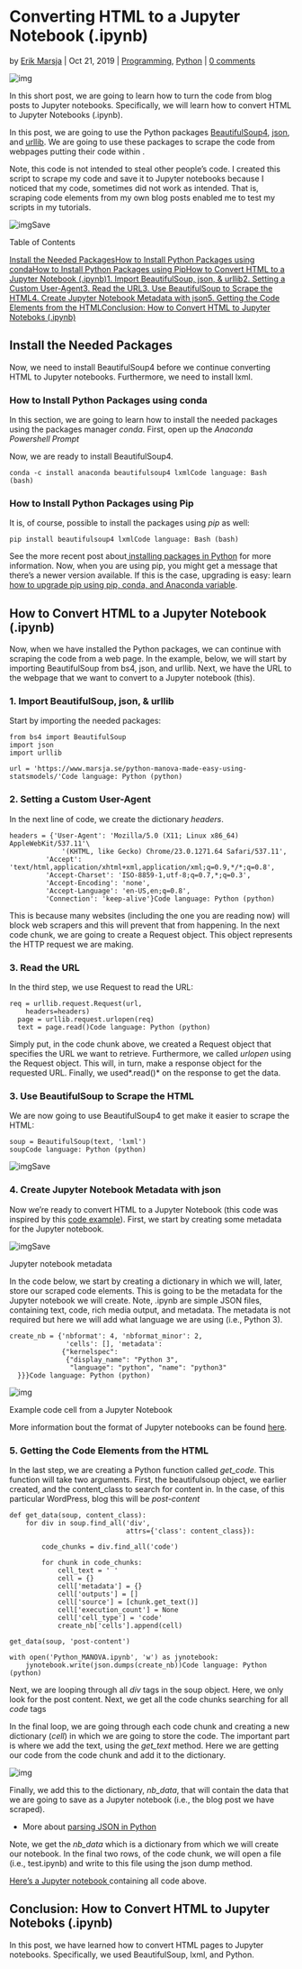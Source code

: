 <!-- #region -->
# Converting HTML to a Jupyter Notebook (.ipynb)

by [Erik Marsja](https://www.marsja.se/author/marsja/) | Oct 21, 2019 | [Programming](https://www.marsja.se/category/programming/), [Python](https://www.marsja.se/category/programming/python/) | [0 comments](https://www.marsja.se/converting-html-to-a-jupyter-notebook/#respond)

![img](https://www.marsja.se/wp-content/uploads/2019/10/how_to_scrape_code_from_html_to_jupyter_notebook-1080x675.jpg)


In this short post, we are going to learn how to turn the code from blog posts to Jupyter notebooks. Specifically, we will learn how to convert HTML to Jupyter Notebooks (.ipynb).

In this post, we are going to use the Python packages [BeautifulSoup4](https://www.crummy.com/software/BeautifulSoup/bs4/doc/), [json](https://docs.python.org/3/library/json.html), and [urllib](https://docs.python.org/3/library/urllib.html). We are going to use these packages to scrape the code from webpages putting their code within *<code></code>*.

<!-- #endregion -->

Note, this code is not intended to steal other people’s code. I created this script to scrape my code and save it to Jupyter notebooks because I noticed that my code, sometimes did not work as intended. That is, scraping code elements from my own blog posts enabled me to test my scripts in my tutorials.

![img](https://www.marsja.se/wp-content/uploads/2019/10/how_to_convert_a_website_to_jupyter_notebook-1024x361.png)Save

Table of Contents



[Install the Needed Packages](https://www.marsja.se/converting-html-to-a-jupyter-notebook/#Install_the_Needed_Packages)[How to Install Python Packages using conda](https://www.marsja.se/converting-html-to-a-jupyter-notebook/#How_to_Install_Python_Packages_using_conda)[How to Install Python Packages using Pip](https://www.marsja.se/converting-html-to-a-jupyter-notebook/#How_to_Install_Python_Packages_using_Pip)[How to Convert HTML to a Jupyter Notebook (.ipynb)](https://www.marsja.se/converting-html-to-a-jupyter-notebook/#How_to_Convert_HTML_to_a_Jupyter_Notebook_ipynb)[1. Import BeautifulSoup, json, & urllib](https://www.marsja.se/converting-html-to-a-jupyter-notebook/#1_Import_BeautifulSoup_json_urllib)[2. Setting a Custom User-Agent](https://www.marsja.se/converting-html-to-a-jupyter-notebook/#2_Setting_a_Custom_User-Agent)[3. Read the URL](https://www.marsja.se/converting-html-to-a-jupyter-notebook/#3_Read_the_URL)[3. Use BeautifulSoup to Scrape the HTML](https://www.marsja.se/converting-html-to-a-jupyter-notebook/#3_Use_BeautifulSoup_to_Scrape_the_HTML)[4. Create Jupyter Notebook Metadata with json](https://www.marsja.se/converting-html-to-a-jupyter-notebook/#4_Create_Jupyter_Notebook_Metadata_with_json)[5. Getting the Code Elements from the HTML](https://www.marsja.se/converting-html-to-a-jupyter-notebook/#5_Getting_the_Code_Elements_from_the_HTML)[Conclusion: How to Convert HTML to Jupyter Noteboks (.ipynb)](https://www.marsja.se/converting-html-to-a-jupyter-notebook/#Conclusion_How_to_Convert_HTML_to_Jupyter_Noteboks_ipynb)

## Install the Needed Packages

Now, we need to install BeautifulSoup4 before we continue converting HTML to Jupyter notebooks. Furthermore, we need to install lxml.

### How to Install Python Packages using conda

In this section, we are going to learn how to install the needed packages using the packages manager *conda*. First, open up the *Anaconda Powershell Prompt*

Now, we are ready to install BeautifulSoup4.

```
conda -c install anaconda beautifulsoup4 lxmlCode language: Bash (bash)
```

### How to Install Python Packages using Pip

It is, of course, possible to install the packages using *pip* as well:

```
pip install beautifulsoup4 lxmlCode language: Bash (bash)
```

See the more recent post about[ installing packages in Python](https://www.marsja.se/learn-all-about-installing-updating-packages-in-python/) for more information. Now, when you are using pip, you might get a message that there’s a newer version available. If this is the case, upgrading is easy: learn[ how to upgrade pip using pip, conda, and Anaconda variable](https://www.marsja.se/three-easy-methods-to-upgrade-pip-to-the-latest-version/).

## How to Convert HTML to a Jupyter Notebook (.ipynb)

Now, when we have installed the Python packages, we can continue with scraping the code from a web page. In the example, below, we will start by importing BeautifulSoup from bs4, json, and urllib. Next, we have the URL to the webpage that we want to convert to a Jupyter notebook (this).

### 1. Import BeautifulSoup, json, & urllib

Start by importing the needed packages:

```
from bs4 import BeautifulSoup
import json
import urllib

url = 'https://www.marsja.se/python-manova-made-easy-using-statsmodels/'Code language: Python (python)
```

### 2. Setting a Custom User-Agent

In the next line of code, we create the dictionary *headers*.

```
headers = {'User-Agent': 'Mozilla/5.0 (X11; Linux x86_64) AppleWebKit/537.11'\
             '(KHTML, like Gecko) Chrome/23.0.1271.64 Safari/537.11',
         'Accept': 'text/html,application/xhtml+xml,application/xml;q=0.9,*/*;q=0.8',
         'Accept-Charset': 'ISO-8859-1,utf-8;q=0.7,*;q=0.3',
         'Accept-Encoding': 'none',
         'Accept-Language': 'en-US,en;q=0.8',
         'Connection': 'keep-alive'}Code language: Python (python)
```

This is because many websites (including the one you are reading now) will block web scrapers and this will prevent that from happening. In the next code chunk, we are going to create a Request object. This object represents the HTTP request we are making.

### 3. Read the URL

In the third step, we use Request to read the URL:

```
req = urllib.request.Request(url,
    headers=headers)
  page = urllib.request.urlopen(req)
  text = page.read()Code language: Python (python)
```

Simply put, in the code chunk above, we created a Request object that specifies the URL we want to retrieve. Furthermore, we called *urlopen* using the Request object. This will, in turn, make a response object for the requested URL. Finally, we used*.read()* on the response to get the data.

### 3. Use BeautifulSoup to Scrape the HTML

We are now going to use BeautifulSoup4 to get make it easier to scrape the HTML:

```
soup = BeautifulSoup(text, 'lxml')
soupCode language: Python (python)
```

![img](https://www.marsja.se/wp-content/uploads/2019/10/convert_html_to_jupyter_notebook_scraping.png)Save

### 4. Create Jupyter Notebook Metadata with json

Now we’re ready to convert HTML to a Jupyter Notebook (this code was inspired by this [code example](https://icecube.wisc.edu/~icecube-bootcamp/bootcamp2019/introduction/convert.py)). First, we start by creating some metadata for the Jupyter notebook.

![img](https://www.marsja.se/wp-content/uploads/2019/10/convert_website_to_jupyter_notebook_code.png)Save

Jupyter notebook metadata

In the code below, we start by creating a dictionary in which we will, later, store our scraped code elements. This is going to be the metadata for the Jupyter notebook we will create. Note, .ipynb are simple JSON files, containing text, code, rich media output, and metadata. The metadata is not required but here we will add what language we are using (i.e., Python 3).

```
create_nb = {'nbformat': 4, 'nbformat_minor': 2, 
              'cells': [], 'metadata': 
             {"kernelspec": 
              {"display_name": "Python 3", 
               "language": "python", "name": "python3"
  }}}Code language: Python (python)
```

![img](https://www.marsja.se/wp-content/uploads/2019/10/how_to_scrape_html_convert_python_code_to_jupyter_notebook-1.png)

Example code cell from a Jupyter Notebook

More information bout the format of Jupyter notebooks can be found [here](https://ipython.org/ipython-doc/dev/notebook/nbformat.html).

### 5. Getting the Code Elements from the HTML

In the last step, we are creating a Python function called *get_code*. This function will take two arguments. First, the beautifulsoup object, we earlier created, and the content_class to search for content in. In the case, of this particular WordPress, blog this will be *post-content*

```
def get_data(soup, content_class):
    for div in soup.find_all('div', 
                             attrs={'class': content_class}):
        
        code_chunks = div.find_all('code')
        
        for chunk in code_chunks:
            cell_text = ' '
            cell = {}
            cell['metadata'] = {}
            cell['outputs'] = []
            cell['source'] = [chunk.get_text()]
            cell['execution_count'] = None
            cell['cell_type'] = 'code'
            create_nb['cells'].append(cell)

get_data(soup, 'post-content')

with open('Python_MANOVA.ipynb', 'w') as jynotebook:
    jynotebook.write(json.dumps(create_nb))Code language: Python (python)
```

Next, we are looping through all *div* tags in the soup object. Here, we only look for the post content. Next, we get all the code chunks searching for all *code* tags

In the final loop, we are going through each code chunk and creating a new dictionary (*cell*) in which we are going to store the code. The important part is where we add the text, using the *get_text* method. Here we are getting our code from the code chunk and add it to the dictionary.

![img](https://www.marsja.se/wp-content/uploads/2019/10/convert_html_to_ipynb.png)

Finally, we add this to the dictionary, *nb_data*, that will contain the data that we are going to save as a Jupyter notebook (i.e., the blog post we have scraped).

- More about [parsing JSON in Python](https://www.marsja.se/how-to-read-and-write-json-files-using-python-and-pandas/)

Note, we get the *nb_data* which is a dictionary from which we will create our notebook. In the final two rows, of the code chunk, we will open a file (i.e., test.ipynb) and write to this file using the json dump method.

[Here’s a Jupyter notebook ](https://github.com/marsja/jupyter/blob/master/convert_html_jupyter_notebook_tutorial.ipynb)containing all code above.

## Conclusion: How to Convert HTML to Jupyter Noteboks (.ipynb)

In this post, we have learned how to convert HTML pages to Jupyter notebooks. Specifically, we used BeautifulSoup, lxml, and Python.
